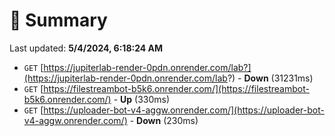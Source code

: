 # 📖 Summary
Last updated: **5/4/2024, 6:18:24 AM**

- `GET` [https://jupiterlab-render-0pdn.onrender.com/lab?](https://jupiterlab-render-0pdn.onrender.com/lab?) - **Down** (31231ms)
- `GET` [https://filestreambot-b5k6.onrender.com/](https://filestreambot-b5k6.onrender.com/) - **Up** (330ms)
- `GET` [https://uploader-bot-v4-aggw.onrender.com/](https://uploader-bot-v4-aggw.onrender.com/) - **Down** (230ms)
